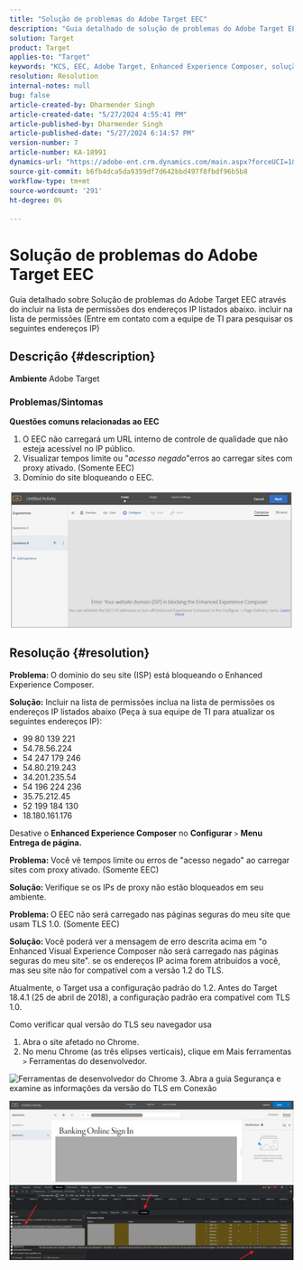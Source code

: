 ```yaml
---
title: "Solução de problemas do Adobe Target EEC"
description: "Guia detalhado de solução de problemas do Adobe Target EEC"
solution: Target
product: Target
applies-to: "Target"
keywords: "KCS, EEC, Adobe Target, Enhanced Experience Composer, solução de problemas"
resolution: Resolution
internal-notes: null
bug: false
article-created-by: Dharmender Singh
article-created-date: "5/27/2024 4:55:41 PM"
article-published-by: Dharmender Singh
article-published-date: "5/27/2024 6:14:57 PM"
version-number: 7
article-number: KA-18991
dynamics-url: "https://adobe-ent.crm.dynamics.com/main.aspx?forceUCI=1&pagetype=entityrecord&etn=knowledgearticle&id=00f6b9ef-491c-ef11-840b-6045bd034c54"
source-git-commit: b6fb4dca5da9359df7d642bbd497f8fbdf96b5b8
workflow-type: tm+mt
source-wordcount: '291'
ht-degree: 0%

---
```


# Solução de problemas do Adobe Target EEC


Guia detalhado sobre Solução de problemas do Adobe Target EEC através do incluir na lista de permissões dos endereços IP listados abaixo. incluir na lista de permissões (Entre em contato com a equipe de TI para pesquisar os seguintes endereços IP)

## Descrição {#description}


<b>Ambiente</b>
Adobe Target

### Problemas/Sintomas

<b>Questões comuns relacionadas ao EEC</b>
1. O EEC não carregará um URL interno de controle de qualidade que não esteja acessível no IP público.
2. Visualizar tempos limite ou &quot;*acesso negado*&quot;erros ao carregar sites com proxy ativado. (Somente EEC)
3. Domínio do site bloqueando o EEC.

![](assets/___02f6b9ef-491c-ef11-840b-6045bd034c54___.png)


## Resolução {#resolution}


<b>Problema: </b>O domínio do seu site (ISP) está bloqueando o Enhanced Experience Composer.

<b>Solução:</b> Incluir na lista de permissões inclua na lista de permissões os endereços IP listados abaixo (Peça à sua equipe de TI para atualizar os seguintes endereços IP):

- 99 80 139 221
- 54.78.56.224
- 54 247 179 246
- 54.80.219.243
- 34.201.235.54
- 54 196 224 236
- 35.75.212.45
- 52 199 184 130
- 18.180.161.176


Desative o <b>Enhanced Experience Composer</b> no <b>Configurar</b> `>` <b> Menu Entrega de página.</b>





<b>Problema:</b> Você vê tempos limite ou erros de &quot;acesso negado&quot; ao carregar sites com proxy ativado. (Somente EEC)

<b>Solução: </b>Verifique se os IPs de proxy não estão bloqueados em seu ambiente.



<b>Problema: </b>O EEC não será carregado nas páginas seguras do meu site que usam TLS 1.0. (Somente EEC)

<b>Solução: </b>Você poderá ver a mensagem de erro descrita acima em &quot;o Enhanced Visual Experience Composer não será carregado nas páginas seguras do meu site&quot;. se os endereços IP acima forem atribuídos a você, mas seu site não for compatível com a versão 1.2 do TLS.

Atualmente, o Target usa a configuração padrão do 1.2. Antes do Target 18.4.1 (25 de abril de 2018), a configuração padrão era compatível com TLS 1.0.

Como verificar qual versão do TLS seu navegador usa
1. Abra o site afetado no Chrome.
2. No menu Chrome (as três elipses verticais), clique em Mais ferramentas `>`  Ferramentas do desenvolvedor.

![Ferramentas de desenvolvedor do Chrome](https://experienceleague.adobe.com/docs/target/assets/chrome-developer-tools.png?lang=en)
3. Abra a guia Segurança e examine as informações da versão do TLS em Conexão

![](assets/86ad6c3a-541c-ef11-840b-6045bd034c54.png)
